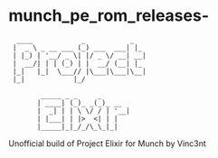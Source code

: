 # munch_pe_rom_releases-
      ____            _           _        
     |  _ \ _ __ ___ (_) ___  ___| |_      
     | |_) | '__/ _ \| |/ _ \/ __| __|     
     |  __/| | | (_) | |  __/ (__| |_      
     |_|   |_|  \___// |\___|\___|\__|     
     |_|            |_/                    
                                           
            _____ _ _     _                
           | ____| (_)_ _(_)_ __           
           |  _| | | \ \/ / | '__|         
           | |___| | |>  <| | |            
           |_____|_|_/_/\_\_|_|            
                                           
                                           
Unofficial build of Project Elixir for Munch by Vinc3nt
